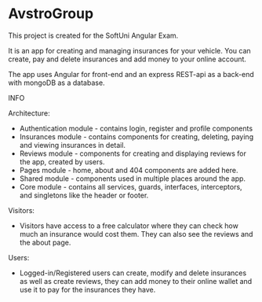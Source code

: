 # AvstroGroup
This project is created for the SoftUni Angular Exam.

It is an app for creating and managing insurances for your vehicle.
You can create, pay and delete insurances and add money to your online account.

The app uses Angular for front-end and an express REST-api as a back-end with mongoDB as a database.

INFO

Architecture:
- Authentication module - contains login, register and profile components
- Insurances module - contains components for creating, deleting, paying and viewing insurances in detail.
- Reviews module - components for creating and displaying reviews for the app, created by users.
- Pages module - home, about and 404 components are added here.
- Shared module - components used in multiple places around the app.
- Core module - contains all services, guards, interfaces, interceptors, and singletons like the header or footer.

Visitors:
- Visitors have access to a free calculator where they can check how much an insurance would cost them. They can also see the reviews and the about page.

Users:
- Logged-in/Registered users can create, modify and delete insurances as well as create reviews, they can add money to their online wallet and use it to pay for the insurances they have.